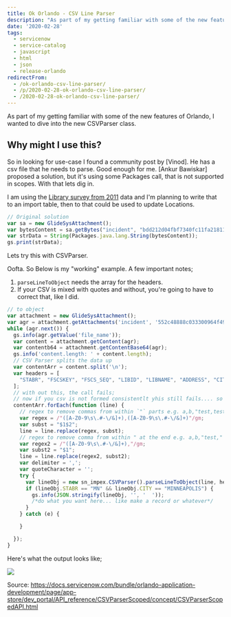```yaml
---
title: Ok Orlando - CSV Line Parser
description: "As part of my getting familiar with some of the new features of Orlando, I wanted to dive into the new CSVParser class.\r\n\r\n## Why might I use this?\r\n\r\nSo in ..."
date: '2020-02-28'
tags:
  - servicenow
  - service-catalog
  - javascript
  - html
  - json
  - release-orlando
redirectFrom:
  - /ok-orlando-csv-line-parser/
  - /p/2020-02-28-ok-orlando-csv-line-parser/ 
  - /2020-02-28-ok-orlando-csv-line-parser/
---
```


<!--StartFragment-->

As part of my getting familiar with some of the new features of Orlando, I wanted to dive into the new CSVParser class.

## Why might I use this?

So in looking for use-case I found a community post by \[Vinod]. He has a csv file that he needs to parse. Good enough for me. \[Ankur Bawiskar] proposed a solution, but it's using some Packages call, that is not supported in scopes. With that lets dig in.

I am using the [Library survey from 2011](https://catalog.data.gov/dataset/fy-2011-public-libraries-survey) data and I'm planning to write that to an import table, then to that could be used to update Locations.

```javascript
// Original solution
var sa = new GlideSysAttachment();
var bytesContent = sa.getBytes("incident", "bdd212d04fbf7340fc11fa218110c7d5");
var strData = String(Packages.java.lang.String(bytesContent));
gs.print(strData);
```

Lets try this with CSVParser.

Oofta. So Below is my "working" example. A few important notes;

1. `parseLineToObject` needs the array for the headers.
2. If your CSV is mixed with quotes and without, you're going to have to correct that, like I did.

```javascript
// to object
var attachment = new GlideSysAttachment();
var agr = attachment.getAttachments('incident', '552c48888c033300964f4932b03eb092');
while (agr.next()) {
  gs.info(agr.getValue('file_name'));
  var content = attachment.getContent(agr);
  var contentb64 = attachment.getContentBase64(agr);
  gs.info('content.length: ' + content.length);
  // CSV Parser splits the data up
  var contentArr = content.split('\n');
  var headers = [
    "STABR", "FSCSKEY", "FSCS_SEQ", "LIBID", "LIBNAME", "ADDRESS", "CITY", "ZIP", "ZIP4", "CNTY", "PHONE", "C_OUT_TY", "C_MSA", "SQ_FEET", "F_SQ_FT", "L_NUM_BM", "F_BKMOB", "HOURS", "F_HOURS", "WKS_OPEN", "F_WKSOPN", "YR_SUB", "STATSTRU", "STATNAME", "STATADDR", "LONGITUD", "LATITUDE", "FIPSST", "FIPSCO", "FIPSPLAC", "CNTYPOP", "LOCALE", "CENTRACT", "CENBLOCK", "CDCODE", "MAT_CENT", "MAT_TYPE", "CBSA", "MICROF"
  ];
  // with out this, the call fails;
  // now if you csv is not formed consistentlt yhis still fails.... so im just going to remove ,'s in quotes, then quotes.
  contentArr.forEach(function (line) {
    // regex to remove commas from within `"` parts e.g. a,b,"test,test./#&"
    var regex = /"([A-Z0-9\s\.#-\/&]+),([A-Z0-9\s\.#-\/&]+)"/gm;
    var subst = "$1$2";
    line = line.replace(regex, subst);
    // regex to remove comma from within " at the end e.g. a,b,"test,"
    var regex2 = /"([A-Z0-9\s\.#-\/&]+),"/gm;
    var subst2 = "$1";
    line = line.replace(regex2, subst2);
    var delimiter = ',';
    var quoteCharacter = '';
    try {
      var lineObj = new sn_impex.CSVParser().parseLineToObject(line, headers, delimiter, quoteCharacter);
      if (lineObj.STABR == "MN" && lineObj.CITY == "MINNEAPOLIS") {
        gs.info(JSON.stringify(lineObj, '', '  '));
        /*do what you want here... like make a record or whatever*/
      }
    } catch (e) {

    }

  });
}
```

Here's what the output looks like;

<!--EndFragment-->

![](/assets/images/ok-orlando-csv-parser.png)

<!--StartFragment-->

Source: <https://docs.servicenow.com/bundle/orlando-application-development/page/app-store/dev_portal/API_reference/CSVParserScoped/concept/CSVParserScopedAPI.html>

<!--EndFragment-->